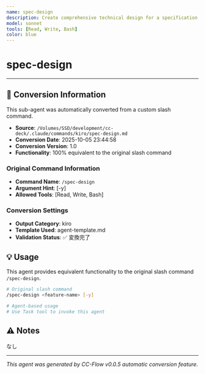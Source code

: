```yaml
---
name: spec-design
description: Create comprehensive technical design for a specification  
model: sonnet
tools: [Read, Write, Bash]
color: blue
---
```


# spec-design



---

## 🔄 Conversion Information

This sub-agent was automatically converted from a custom slash command.

- **Source**: `/Volumes/SSD/development/cc-deck/.claude/commands/kiro/spec-design.md`
- **Conversion Date**: 2025-10-05 23:44:58
- **Conversion Version**: 1.0
- **Functionality**: 100% equivalent to the original slash command

### Original Command Information

- **Command Name**: `/spec-design`
- **Argument Hint**: <feature-name> [-y]
- **Allowed Tools**: [Read, Write, Bash]

### Conversion Settings

- **Output Category**: kiro
- **Template Used**: agent-template.md
- **Validation Status**: ✅ 変換完了

## 💡 Usage

This agent provides equivalent functionality to the original slash command `/spec-design`.

```bash
# Original slash command
/spec-design <feature-name> [-y]

# Agent-based usage
# Use Task tool to invoke this agent
```

## ⚠️ Notes

なし

---

_This agent was generated by CC-Flow v0.0.5 automatic conversion feature._

